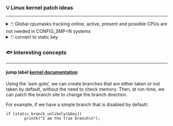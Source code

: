 ### 💡 Linux kernel patch ideas
---

<details><summary> 🖱️ Global cpumasks tracking online, active, present and possible CPUs are not needed in CONFIG_SMP=N systems </summary>

\
Move the global CPU mask variables i.e. `__cpu_online_mask`, `__cpu_active_mask`,
`__cpu_present_mask`, and `__cpu_possible_mask` inside the CONFIG_SMP macro.
This change is important because when CONFIG_SMP is set to N (meaning SMP
is disabled), these CPU masks aren’t needed. By doing this, we can remove
or simplify the #ifdef conditional blocks in the code. The main benefit is
that it saves memory by not allocating these CPU masks on systems that
don’t use SMP.
        

```c
/* kernel/cpu.c
 *
 * Activate the first processor.
 */
void __init boot_cpu_init(void)
{
        int cpu = smp_processor_id();

        /* Mark the boot cpu "present", "online" etc for SMP and UP case */
        set_cpu_online(cpu, true);
        set_cpu_active(cpu, true);
        set_cpu_present(cpu, true);
        set_cpu_possible(cpu, true);

#ifdef CONFIG_SMP
        __boot_cpu_id = cpu;
#endif
}
```
---

</details>

<details><summary> 🖱️ convert to static key </summary>

\
Can `cpu_hotplug_offline_disabled` and `cpu_hotplug_disabled` be converted to static keys?
- since hotplug is a rare event, this code path isn't exercised much, hence does it make sense to use static key here

```c
/* kernel/cpu.c */
 static int cpu_down_maps_locked(unsigned int cpu, enum cpuhp_state target)
  {
          struct cpu_down_work work = { .cpu = cpu, .target = target, };

          /*
           * If the platform does not support hotplug, report it explicitly to
           * differentiate it from a transient offlining failure.
           */
          if (cpu_hotplug_offline_disabled)
                  return -EOPNOTSUPP;
          if (cpu_hotplug_disabled)
                  return -EBUSY;

          /*
           * Ensure that the control task does not run on the to be offlined
           * CPU to prevent a deadlock against cfs_b->period_timer.
           * Also keep at least one housekeeping cpu onlined to avoid generating
           * an empty sched_domain span.
           */
          for_each_cpu_and(cpu, cpu_online_mask, housekeeping_cpumask(HK_TYPE_DOMAIN)) {
                  if (cpu != work.cpu)
                          return work_on_cpu(cpu, __cpu_down_maps_locked, &work);
          }
          return -EBUSY;
  }
```
---

</details>





### 🐟 Interesting concepts
---
#### jump label [kernel documentation](https://docs.kernel.org/staging/static-keys.html)
  
Using the ‘asm goto’, we can create branches that are either taken or not taken by default, without the need to check memory. Then, at run-time, we can patch the branch site to change the branch direction.

For example, if we have a simple branch that is disabled by default:

```
if (static_branch_unlikely(&key))
        printk("I am the true branch\n");
```
